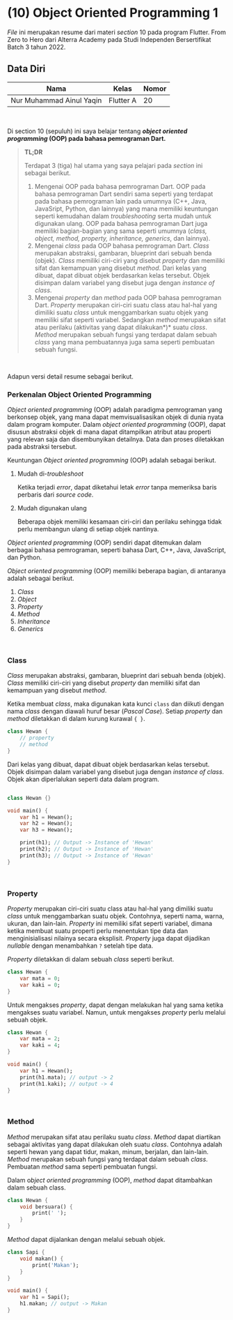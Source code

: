 # **(10) Object Oriented Programming 1**

*File* ini merupakan resume dari materi *section* 10 pada program Flutter. From Zero to Hero dari Alterra Academy pada Studi Independen Bersertifikat Batch 3 tahun 2022.

## **Data Diri**

| Nama                     | Kelas      | Nomor      |
|--------------------------|------------|------------|
| Nur Muhammad Ainul Yaqin | Flutter A  | 20         | 

</br>

Di section 10 (sepuluh) ini saya belajar tentang ***object oriented programming* (OOP) pada bahasa pemrograman Dart.**


> **TL;DR**
> 
> Terdapat 3 (tiga) hal utama yang saya pelajari pada *section* ini sebagai berikut.
>
>1. Mengenai OOP pada bahasa pemrograman Dart. OOP pada bahasa pemrograman Dart sendiri sama seperti yang terdapat pada bahasa pemrograman lain pada umumnya (C++, Java, JavaSript, Python, dan lainnya) yang mana memiliki keuntungan seperti kemudahan dalam *troubleshooting* serta mudah untuk digunakan ulang. OOP pada bahasa pemrograman Dart juga memiliki bagian-bagian yang sama seperti umumnya (*class, object, method, property, inheritance, generics*, dan lainnya).
>2. Mengenai *class* pada OOP bahasa pemrograman Dart. *Class* merupakan abstraksi, gambaran, blueprint dari sebuah benda (objek). *Class* memiliki ciri-ciri yang disebut *property* dan memiliki sifat dan kemampuan yang disebut *method*. Dari kelas yang dibuat, dapat dibuat objek berdasarkan kelas tersebut. Objek disimpan dalam variabel yang disebut juga dengan *instance of class*.
>3. Mengenai *property* dan *method* pada OOP bahasa pemrograman Dart. *Property* merupakan ciri-ciri suatu class atau hal-hal yang dimiliki suatu *class* untuk menggambarkan suatu objek yang memiliki sifat seperti variabel. Sedangkan *method* merupakan sifat atau perilaku (aktivitas yang dapat dilakukan*)* suatu *class*. *Method* merupakan sebuah fungsi yang terdapat dalam sebuah *class* yang mana pembuatannya juga sama seperti pembuatan sebuah fungsi.

</br>

Adapun versi detail resume sebagai berikut.

### **Perkenalan Object Oriented Programming**

*Object oriented programming* (OOP) adalah paradigma pemrograman yang berkonsep objek, yang mana dapat memvisualisasikan objek di dunia nyata dalam program komputer. Dalam *object oriented programming* (OOP), dapat disusun abstraksi objek di mana dapat ditampilkan atribut atau properti yang relevan saja dan disembunyikan detailnya. Data dan proses diletakkan pada abstraksi tersebut.

Keuntungan *Object oriented programming* (OOP) adalah sebagai berikut.

1. Mudah di-*troubleshoot*
    
    Ketika terjadi *error*, dapat diketahui letak *error* tanpa memeriksa baris perbaris dari *source code*.
    
2. Mudah digunakan ulang
    
    Beberapa objek memiliki kesamaan ciri-ciri dan perilaku sehingga tidak perlu membangun ulang di setiap objek nantinya.
    

*Object oriented programming* (OOP) sendiri dapat ditemukan dalam berbagai bahasa pemrograman, seperti bahasa Dart, C++, Java, JavaScript, dan Python.

*Object oriented programming* (OOP) memiliki beberapa bagian, di antaranya adalah sebagai berikut.

1. *Class*
2. *Object*
3. *Property*
4. *Method*
5. *Inheritance*
6. *Generics*

</br>

### **Class**

*Class* merupakan abstraksi, gambaran, blueprint dari sebuah benda (objek). *Class* memiliki ciri-ciri yang disebut *property* dan memiliki sifat dan kemampuan yang disebut *method*.

Ketika membuat *class*, maka digunakan kata kunci `class` dan diikuti dengan nama *class* dengan diawali huruf besar (*Pascal Case*). Setiap *property* dan *method* diletakkan di dalam kurung kurawal `{ }`.

```dart
class Hewan {
	// property
	// method
}
```

Dari kelas yang dibuat, dapat dibuat objek berdasarkan kelas tersebut. Objek disimpan dalam variabel yang disebut juga dengan *instance of class*. Objek akan diperlalukan seperti data dalam program. 

```dart

class Hewan {}

void main() {
	var h1 = Hewan();
	var h2 = Hewan();
	var h3 = Hewan();

	print(h1); // Output -> Instance of 'Hewan'
	print(h2); // Output -> Instance of 'Hewan'
	print(h3); // Output -> Instance of 'Hewan'
}
```

</br>

### **Property**

*Property* merupakan ciri-ciri suatu class atau hal-hal yang dimiliki suatu *class* untuk menggambarkan suatu objek. Contohnya, seperti nama, warna, ukuran, dan lain-lain. *Property* ini memiliki sifat seperti variabel, dimana ketika membuat suatu properti perlu menentukan tipe data dan menginisialisasi nilainya secara eksplisit. *Property* juga dapat dijadikan *nullable* dengan menambahkan `?` setelah tipe data.

*Property* diletakkan di dalam sebuah *class* seperti berikut.

```dart
class Hewan {
	var mata = 0;
	var kaki = 0;
}
```

Untuk mengakses *property*, dapat dengan melakukan hal yang sama ketika mengakses suatu variabel. Namun, untuk mengakses *property* perlu melalui sebuah objek.

```dart
class Hewan {
	var mata = 2;
	var kaki = 4;
}

void main() {
	var h1 = Hewan();
	print(h1.mata); // output -> 2
	print(h1.kaki); // output -> 4
}
```

</br>

### **Method**

*Method* merupakan sifat atau perilaku suatu *class*. *Method* dapat diartikan sebagai aktivitas yang dapat dilakukan oleh suatu *class*. Contohnya adalah seperti hewan yang dapat tidur, makan, minum, berjalan, dan lain-lain. *Method* merupakan sebuah fungsi yang terdapat dalam sebuah *class*. Pembuatan *method* sama seperti pembuatan fungsi.

Dalam o*bject oriented programming* (OOP), *method* dapat ditambahkan dalam sebuah class.

```dart
class Hewan {
	void bersuara() {
		print(' ');
	}
}
```

*Method* dapat dijalankan dengan melalui sebuah objek.

```dart
class Sapi {
	void makan() {
		print('Makan');
	}
}

void main() {
	var h1 = Sapi();
	h1.makan; // output -> Makan
}
```
